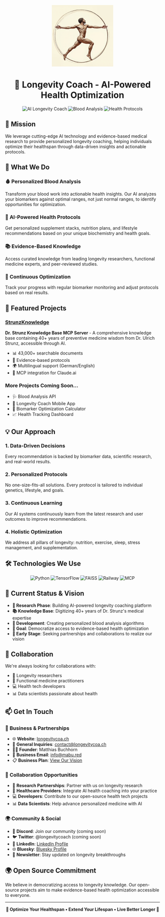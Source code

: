 <div align="center">
  <img src="https://raw.githubusercontent.com/longevitycoach/.github/main/profile/logo.png" alt="Longevity Coach Logo" width="200" height="200" />
  <h1>🧬 Longevity Coach - AI-Powered Health Optimization</h1>
  <p>
    <img src="https://img.shields.io/badge/AI%20Powered-Longevity%20Coaching-blue?style=for-the-badge" alt="AI Longevity Coach" />
    <img src="https://img.shields.io/badge/Personalized-Blood%20Analysis-green?style=for-the-badge" alt="Blood Analysis" />
    <img src="https://img.shields.io/badge/Evidence%20Based-Health%20Protocols-red?style=for-the-badge" alt="Health Protocols" />
  </p>
</div>

## 🎯 Mission

We leverage cutting-edge AI technology and evidence-based medical research to provide personalized longevity coaching, helping individuals optimize their healthspan through data-driven insights and actionable protocols.

## 🌟 What We Do

### 🩸 **Personalized Blood Analysis**
Transform your blood work into actionable health insights. Our AI analyzes your biomarkers against optimal ranges, not just normal ranges, to identify opportunities for optimization.

### 🤖 **AI-Powered Health Protocols**
Get personalized supplement stacks, nutrition plans, and lifestyle recommendations based on your unique biochemistry and health goals.

### 📚 **Evidence-Based Knowledge**
Access curated knowledge from leading longevity researchers, functional medicine experts, and peer-reviewed studies.

### 🔬 **Continuous Optimization**
Track your progress with regular biomarker monitoring and adjust protocols based on real results.

## 🚀 Featured Projects

### [StrunzKnowledge](https://github.com/longevitycoach/StrunzKnowledge)
**Dr. Strunz Knowledge Base MCP Server** - A comprehensive knowledge base containing 40+ years of preventive medicine wisdom from Dr. Ulrich Strunz, accessible through AI.
- 📊 43,000+ searchable documents
- 🧬 Evidence-based protocols
- 🌍 Multilingual support (German/English)
- 🤝 MCP integration for Claude.ai

### More Projects Coming Soon...
- 🩺 Blood Analysis API
- 📱 Longevity Coach Mobile App
- 🧮 Biomarker Optimization Calculator
- 📈 Health Tracking Dashboard

## 💡 Our Approach

### 1. **Data-Driven Decisions**
Every recommendation is backed by biomarker data, scientific research, and real-world results.

### 2. **Personalized Protocols**
No one-size-fits-all solutions. Every protocol is tailored to individual genetics, lifestyle, and goals.

### 3. **Continuous Learning**
Our AI systems continuously learn from the latest research and user outcomes to improve recommendations.

### 4. **Holistic Optimization**
We address all pillars of longevity: nutrition, exercise, sleep, stress management, and supplementation.

## 🛠️ Technologies We Use

<div align="center">
  <img src="https://img.shields.io/badge/Python-3776AB?style=for-the-badge&logo=python&logoColor=white" alt="Python" />
  <img src="https://img.shields.io/badge/AI/ML-TensorFlow-FF6F00?style=for-the-badge&logo=tensorflow&logoColor=white" alt="TensorFlow" />
  <img src="https://img.shields.io/badge/Vector%20DB-FAISS-00589C?style=for-the-badge" alt="FAISS" />
  <img src="https://img.shields.io/badge/Cloud-Railway-0B0D0E?style=for-the-badge&logo=railway&logoColor=white" alt="Railway" />
  <img src="https://img.shields.io/badge/Protocol-MCP-7C3AED?style=for-the-badge" alt="MCP" />
</div>

## 🚀 Current Status & Vision

- **🔬 Research Phase**: Building AI-powered longevity coaching platform
- **📚 Knowledge Base**: Digitizing 40+ years of Dr. Strunz's medical expertise
- **🧪 Development**: Creating personalized blood analysis algorithms
- **🎯 Goal**: Democratize access to evidence-based health optimization
- **🌱 Early Stage**: Seeking partnerships and collaborations to realize our vision

## 🤝 Collaboration

We're always looking for collaborations with:
- 🔬 Longevity researchers
- 🏥 Functional medicine practitioners
- 💻 Health tech developers
- 📊 Data scientists passionate about health

## 📫 Get In Touch

### 🏢 **Business & Partnerships**
- 🌐 **Website**: [longevitycoa.ch](https://longevitycoa.ch/)
- 📧 **General Inquiries**: contact@longevitycoa.ch
- 👨‍💼 **Founder**: Matthias Buchhorn
- 📧 **Business Email**: info@mabu.red
- 📋 **Business Plan**: [View Our Vision](https://longevitycoa.ch/business-plan)

### 🤝 **Collaboration Opportunities**
- 🔬 **Research Partnerships**: Partner with us on longevity research
- 🏥 **Healthcare Providers**: Integrate AI health coaching into your practice
- 💻 **Developers**: Contribute to our open-source health tech projects
- 📊 **Data Scientists**: Help advance personalized medicine with AI

### 🌍 **Community & Social**
- 💬 **Discord**: Join our community (coming soon)
- 🐦 **Twitter**: @longevitycoach (coming soon)
- 📱 **LinkedIn**: [LinkedIn Profile](https://www.linkedin.com/in/mbuchhorn/)
- 🌐 **Bluesky**: [Bluesky Profile](https://bsky.app/profile/m43u.bsky.social)
- 📰 **Newsletter**: Stay updated on longevity breakthroughs

## 🌍 Open Source Commitment

We believe in democratizing access to longevity knowledge. Our open-source projects aim to make evidence-based health optimization accessible to everyone.

---

<div align="center">
  <b>🧬 Optimize Your Healthspan • Extend Your Lifespan • Live Better Longer 🧬</b>
</div>